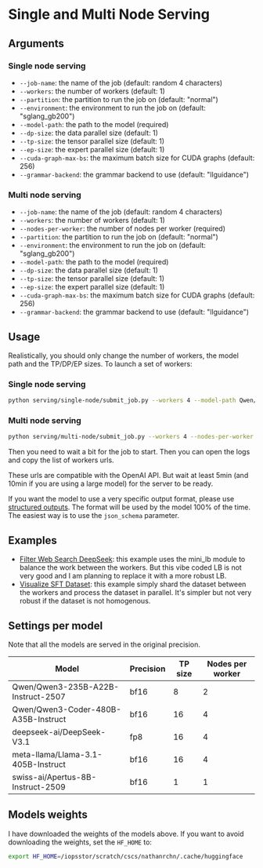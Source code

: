 # Single and Multi Node Serving

## Arguments

### Single node serving
- `--job-name`: the name of the job (default: random 4 characters)
- `--workers`: the number of workers (default: 1)
- `--partition`: the partition to run the job on (default: "normal")
- `--environment`: the environment to run the job on (default: "sglang_gb200")
- `--model-path`: the path to the model (required)
- `--dp-size`: the data parallel size (default: 1)
- `--tp-size`: the tensor parallel size (default: 1)
- `--ep-size`: the expert parallel size (default: 1)
- `--cuda-graph-max-bs`: the maximum batch size for CUDA graphs (default: 256)
- `--grammar-backend`: the grammar backend to use (default: "llguidance")


### Multi node serving
- `--job-name`: the name of the job (default: random 4 characters)
- `--workers`: the number of workers (default: 1)
- `--nodes-per-worker`: the number of nodes per worker (required)
- `--partition`: the partition to run the job on (default: "normal")
- `--environment`: the environment to run the job on (default: "sglang_gb200")
- `--model-path`: the path to the model (required)
- `--dp-size`: the data parallel size (default: 1)
- `--tp-size`: the tensor parallel size (default: 1)
- `--ep-size`: the expert parallel size (default: 1)
- `--cuda-graph-max-bs`: the maximum batch size for CUDA graphs (default: 256)
- `--grammar-backend`: the grammar backend to use (default: "llguidance")


## Usage

Realistically, you should only change the number of workers, the model path and the TP/DP/EP sizes. To launch a set of workers:

### Single node serving

```bash
python serving/single-node/submit_job.py --workers 4 --model-path Qwen/Qwen3-Embedding-4B --dp-size 4
```

### Multi node serving

```bash
python serving/multi-node/submit_job.py --workers 4 --nodes-per-worker 4 --model-path deepseek-ai/DeepSeek-V3.1 --tp-size 16
```

Then you need to wait a bit for the job to start. Then you can open the logs and copy the list of workers urls.

These urls are compatible with the OpenAI API. But wait at least 5min (and 10min if you are using a large model) for the server to be ready.

If you want the model to use a very specific output format, please use [structured outputs](https://platform.openai.com/docs/guides/structured-outputs). The format will be used by the model 100% of the time. The easiest way is to use the `json_schema` parameter.

## Examples
- [Filter Web Search DeepSeek](examples/filter_web_search_deepseek.py): this example uses the mini_lb module to balance the work between the workers. But this vibe coded LB is not very good and I am planning to replace it with a more robust LB.
- [Visualize SFT Dataset](examples/visualize_sft_dataset.py): this example simply shard the dataset between the workers and process the dataset in parallel. It's simpler but not very robust if the dataset is not homogenous.

## Settings per model

Note that all the models are served in the original precision.

| Model | Precision | TP size | Nodes per worker |
|-------|---------|---------|----|
| Qwen/Qwen3-235B-A22B-Instruct-2507 | bf16 | 8 | 2 |
| Qwen/Qwen3-Coder-480B-A35B-Instruct | bf16 | 16 | 4 |
| deepseek-ai/DeepSeek-V3.1 | fp8 | 16 | 4 |
| meta-llama/Llama-3.1-405B-Instruct | bf16 | 16 | 4 |
| swiss-ai/Apertus-8B-Instruct-2509 | bf16 | 1 | 1 |

## Models weights

I have downloaded the weights of the models above. If you want to avoid downloading the weights, set the `HF_HOME` to:

```bash
export HF_HOME=/iopsstor/scratch/cscs/nathanrchn/.cache/huggingface
```
